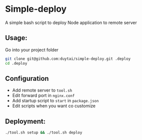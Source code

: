 # Simple-deploy
A simple bash script to deploy Node application to remote server

## Usage:
Go into your project folder
```bash
git clone git@github.com:duytai/simple-deploy.git .deploy
cd .deploy
```
## Configuration
- Add remote server to `tool.sh`
- Edit forward port in `nginx.conf`
- Add startup script to `start` in `package.json`
- Edit scripts when you want co customize

## Deployment:
```bash
./tool.sh setup && ./tool.sh deploy
```
